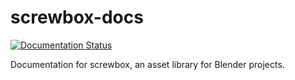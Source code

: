 # screwbox-docs

[![Documentation Status](https://readthedocs.org/projects/screwbox-docs/badge/?version=latest)](https://screwbox-docs.readthedocs.io/en/latest/?badge=latest)


Documentation for screwbox, an asset library for Blender projects.
